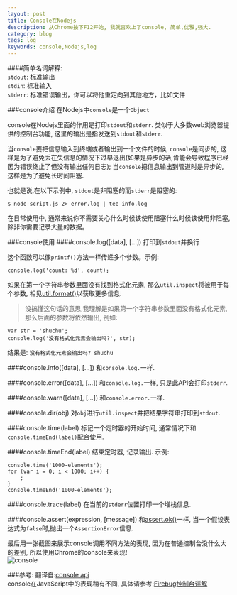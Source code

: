 ```yaml
---
layout: post
title: Console在Nodejs
description: 从Chrome按下F12开始, 我就喜欢上了console, 简单,优雅,强大.
category: blog
tags: log
keywords: console,Nodejs,log
---
```



####简单名词解释:  
`stdout`: 标准输出  
`stdin`: 标准输入  
`stderr`: 标准错误输出，你可以将他重定向到其他地方，比如文件

###console介绍
在Nodejs中`console`是一个`Object`  

console在Nodejs里面的作用是打印`stdout`和`stderr`. 类似于大多数web浏览器提供的控制台功能, 这里的输出是指发送到`stdout`和`stderr`.  

当`console`要把信息输入到终端或者输出到一个文件的时候, `console`是同步的, 这样是为了避免丢在失信息的情况下过早退出(如果是异步的话,肯能会导致程序已经因为错误终止了但没有输出任何日志); 当`console`把信息输出到管道时是异步的, 这样是为了避免长时间阻塞.

也就是说,在以下示例中, `stdout`是非阻塞的而`stderr`是阻塞的:

	$ node script.js 2> error.log | tee info.log

在日常使用中, 通常来说你不需要关心什么时候该使用阻塞什么时候该使用非阻塞, 除非你需要记录大量的数据。

###console使用
####console.log([data], [...])
打印到`stdout`并换行  

这个函数可以像`printf()`方法一样传递多个参数。示例:

	console.log('count: %d', count);

如果在第一个字符串参数里面没有找到格式化元素, 那么`util.inspect`将被用于每个参数, 相见[util.format()](http://nodejs.org/docs/latest/api/util.html#util_util_format_format)以获取更多信息.
>没搞懂这句话的意思,我理解是如果第一个字符串参数里面没有格式化元素, 那么后面的参数将依然输出, 例如:

	var str = 'shuchu';
	console.log('没有格式化元素会输出吗?', str);

结果是: `没有格式化元素会输出吗? shuchu` 

####console.info([data], [...])
和`console.log.`一样.

####console.error([data], [...])
和`console.log.`一样, 只是此API会打印`stderr`.

####console.warn([data], [...])
和`console.error.`一样.

####console.dir(obj)
对`obj`进行`util.inspect`并把结果字符串打印到`stdout`.

####console.time(label)
标记一个定时器的开始时间, 通常情况下和`console.timeEnd(label)`配合使用.

####console.timeEnd(label)
结束定时器, 记录输出. 示例:

	console.time('1000-elements');
	for (var i = 0; i < 1000; i++) {
	  	;
	}
	console.timeEnd('1000-elements');

####console.trace(label)
在当前的`stderr`位置打印一个堆栈信息.

####console.assert(expression, [message])
和[assert.ok()](http://nodejs.org/docs/latest/api/assert.html#assert_assert_value_message_assert_ok_value_message)一样, 当一个假设表达式为`false`时,抛出一个`AssertionError`信息.

最后用一张截图来展示console调用不同方法的表现, 因为在普通控制台没什么大的差别, 所以使用Chrome的console来表现!  
![console](http://dolphinboy.me/resources/chrome-console-node-test.png)


###参考:
翻译自:[console api](http://nodejs.org/docs/latest/api/stdio.html)  
console在JavaScript中的表现稍有不同, 具体请参考:[Firebug控制台详解](http://www.ruanyifeng.com/blog/2011/03/firebug_console_tutorial.html)